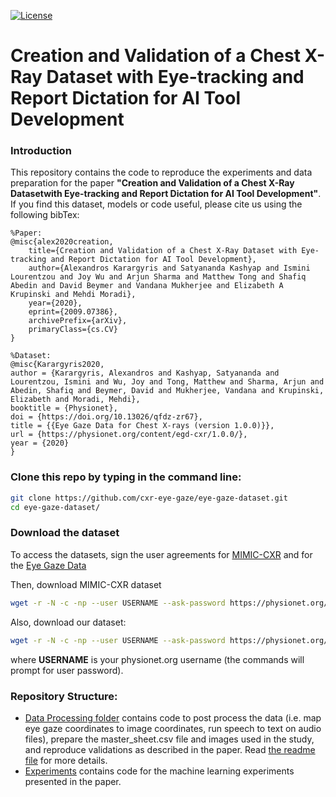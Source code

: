 [![License](https://img.shields.io/badge/License-Apache%202.0-blue.svg)](https://opensource.org/licenses/Apache-2.0)

# Creation and Validation of a Chest X-Ray Dataset with Eye-tracking and Report Dictation for AI Tool Development

### Introduction
This repository contains the code to reproduce the experiments and data preparation for the paper **"Creation and Validation of a Chest X-Ray Datasetwith Eye-tracking and Report Dictation for AI Tool Development"**.
If you find this dataset, models or code useful, please cite us using the following bibTex:
```
%Paper:
@misc{alex2020creation,
    title={Creation and Validation of a Chest X-Ray Dataset with Eye-tracking and Report Dictation for AI Tool Development},
    author={Alexandros Karargyris and Satyananda Kashyap and Ismini Lourentzou and Joy Wu and Arjun Sharma and Matthew Tong and Shafiq Abedin and David Beymer and Vandana Mukherjee and Elizabeth A Krupinski and Mehdi Moradi},
    year={2020},
    eprint={2009.07386},
    archivePrefix={arXiv},
    primaryClass={cs.CV}
}

%Dataset:
@misc{Karargyris2020,
author = {Karargyris, Alexandros and Kashyap, Satyananda and Lourentzou, Ismini and Wu, Joy and Tong, Matthew and Sharma, Arjun and Abedin, Shafiq and Beymer, David and Mukherjee, Vandana and Krupinski, Elizabeth and Moradi, Mehdi},
booktitle = {Physionet},
doi = {https://doi.org/10.13026/qfdz-zr67},
title = {{Eye Gaze Data for Chest X-rays (version 1.0.0)}},
url = {https://physionet.org/content/egd-cxr/1.0.0/},
year = {2020}
}
```

### Clone this repo by typing in the command line:
```bash 
git clone https://github.com/cxr-eye-gaze/eye-gaze-dataset.git
cd eye-gaze-dataset/
```

### Download the dataset
To access the datasets, sign the user agreements for [MIMIC-CXR](https://physionet.org/content/mimic-cxr/2.0.0/) and for the [Eye Gaze Data](https://physionet.org/content/egd-cxr/1.0.0/)

Then, download MIMIC-CXR dataset
```bash
wget -r -N -c -np --user USERNAME --ask-password https://physionet.org/files/mimic-cxr/2.0.0/
```
Also, download our dataset:
```bash
wget -r -N -c -np --user USERNAME --ask-password https://physionet.org/files/egd-cxr/1.0.0/
```
where **USERNAME** is your physionet.org username (the commands will prompt for user password). 


### Repository Structure:
- [Data Processing folder](./DataProcessing) contains code to post process the data (i.e. map eye gaze coordinates to image coordinates, run speech to text on audio files), prepare the master_sheet.csv file and images used in the study, and reproduce validations as described in the paper.
Read [the readme file](./DataProcessing/readme.md) for more details. 
- [Experiments](./Experiments) contains code for the machine learning experiments presented in the paper.

